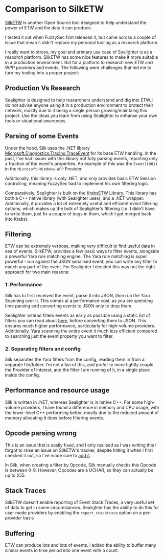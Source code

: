 # Comparison to SilkETW

[SilkETW](https://github.com/fireeye/SilkETW) is another Open Source tool designed to help understand the power of ETW and the data it can produce.

I tested it out when FuzzySec first released it, but came across a couple of issue that mean it didn't replace my personal tooling as a research platform.

I really want to stress, my goal and primary use case of Sealighter is as a *research* platform. SilkETW has some nice features to make it more suitable in a production environment. But for a platform to research new ETW and WPP providers and events, The following were challenges that led me to turn my tooling into a proper project:


## Production Vs Research
Sealighter is designed to help researchers understand and dig into ETW.
I do not advise anyone using it in a production environment to protect their network, mostly due to it being a single person growing/maintaing this
project. Use the ideas you learn from using Sealighter to enhanse your own tools or situational awareness.


## Parsing of some Events
Under the hood, Silk uses the .NET library [Microsoft.Diagnostics.Tracing.TraceEvent](https://github.com/microsoft/perfview/blob/master/documentation/TraceEvent/TraceEventLibrary.md) for its base ETW handling.
In the past, I've had issues with this library not fully parsing events, reporting only a fraction of the event's properties. An example of this was the `Event(1001)` in the `Microsoft-Windows-WFP` Provider.

Additionally, this library is only .NET, and only provides basic ETW Session controlling, meaning FuzzySec had to implement his own filtering logic.

Comparatively, Sealighter is built on the [KrabsETW](https://github.com/microsoft/krabsetw) Library. This library has both a C++ native library (with Sealighter uses), and a .NET wrapper. Additionally, it provides a lot of extremely useful and efficient event filtering options, which makes up the bulk of Sealighter's filtering (i.e. I didn't have to write them, just fix a couple of bugs in them, which I got merged back into Krabs).


## Filtering
ETW can be extremely verbose, making very difficult to find useful data in sea of events.
SilkETW, provides a few basic ways to filter events, alongside a powerful Yara rule matching engine.
The Yara rule matching is super powerful - run against the JSON serialised event, you can write any filter to match any part of the event. For Sealighter I decided this was not the right approach for two main reasons:


### 1. Performance
Silk has to first received the event, parse it into JSON, *then* run the Yara Scanning over it. This comes at a performance cost, as you are spending time parsing and converting events to JSON only to drop them.

Sealighter instead filters events as early as possible using a static list of filters you can read about [here](FILTERING.md), before converting them to JSON. This ensures much higher performance, particularly for high-volume providers. Additionally, Yara scanning the entire event it much less efficient compared to searching just the event property you want to filter.

### 2. Separating filters and config
Silk separates the Yara filters from the config, reading them in from a separate file/folder. I'm not a fan of this, and prefer to more tightly couple the Provider of interest, and the filter I am running of it, in a single place inside the config.


## Performance and resource usage
Silk is written in .NET, whereas Sealighter is in native C++.
For some high-volume providers, I have found a difference in memory and CPU usage, with the lower-level C++ performing better, mostly due to the reduced amount of memory allocating it does before filtering events.


## Opcode parsing wrong
This is an issue that is easily fixed, and I only realised as I was writing this I forgot to raise an issue on SilkETW's tracker, despite hitting it when I first checked it out, so I've made sure to [add it](https://github.com/fireeye/SilkETW/issues/13).

In Silk, when creating a filter by Opcode, Silk manually checks this Opcode is between 0-9.
However, Opcodes are a UCHAR, so they can actually be up to 255.


## Stack Traces
SilkETW doesn't enable reporting of Event Stack Traces, a very useful set of data to get in some circumstances.
Sealighter has the ability to do this for user mode providers by enabling the `report_stacktrace` option on a
per-provider basis

## Buffering
ETW can produce lots and lots of events. I added the ability to buffer many similar events in time period into
one event with a count.
